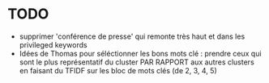 # TODO

* supprimer 'conférence de presse' qui remonte très haut et dans les privileged keywords
* Idées de Thomas pour séléctionner les bons mots clé : prendre ceux qui sont le plus représentatif du cluster PAR RAPPORT
aux autres clusters en faisant du TFIDF sur les bloc de mots clés (de 2, 3, 4, 5)